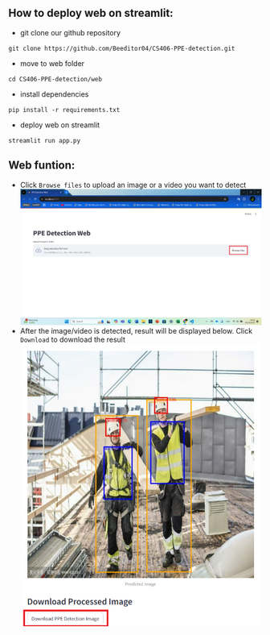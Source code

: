 ## How to deploy web on streamlit:
* git clone our github repository
```
git clone https://github.com/Beeditor04/CS406-PPE-detection.git
```
* move to web folder
```
cd CS406-PPE-detection/web
```
* install dependencies
```
pip install -r requirements.txt
```
* deploy web on streamlit
```
streamlit run app.py
```

## Web funtion:
* Click `Browse files` to upload an image or a video you want to detect
![alt text](pic1.png)
* After the image/video is detected, result will be displayed below. Click `Download` to download the result
![alt text](pic2.png)